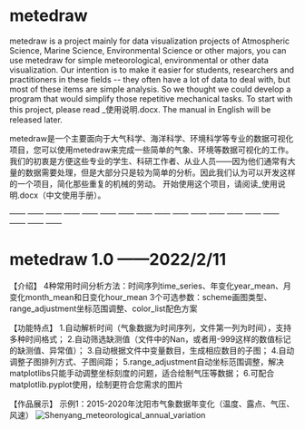 # metedraw
metedraw is a project mainly for data visualization projects of Atmospheric Science, Marine Science, Environmental Science or other majors, you can use metedraw for simple meteorological, environmental or other data visualization.
Our intention is to make it easier for students, researchers and practitioners in these fields -- they often have a lot of data to deal with, but most of these items are simple analysis. So we thought we could develop a program that would simplify those repetitive mechanical tasks.
To start with this project, please read _使用说明.docx. The manual in English will be released later.

metedraw是一个主要面向于大气科学、海洋科学、环境科学等专业的数据可视化项目，您可以使用metedraw来完成一些简单的气象、环境等数据可视化的工作。
我们的初衷是方便这些专业的学生、科研工作者、从业人员——因为他们通常有大量的数据需要处理，但是大部分只是较为简单的分析。因此我们认为可以开发这样的一个项目，简化那些重复的机械的劳动。
开始使用这个项目，请阅读_使用说明.docx（中文使用手册）。


—— —— —— —— —— —— —— —— —— —— —— —— —— —— —— —— —— ——


# metedraw 1.0    ——2022/2/11

【介绍】
4种常用时间分析方法：时间序列time_series、年变化year_mean、月变化month_mean和日变化hour_mean
3个可选参数：scheme画图类型、range_adjustment坐标范围调整、color_list配色方案

【功能特点】
1.自动解析时间（气象数据为时间序列，文件第一列为时间），支持多种时间格式；
2.自动筛选缺测值（文件中的Nan，或者用-999这样的数值标记的缺测值、异常值）；
3.自动根据文件中变量数目，生成相应数目的子图；
4.自动调整子图排列方式、子图间距；
5.range_adjustment自动坐标范围调整，解决matplotlibs只能手动调整坐标刻度的问题，适合绘制气压等数据；
6.可配合matplotlib.pyplot使用，绘制更符合您需求的图片

【作品展示】
示例1：2015-2020年沈阳市气象数据年变化（温度、露点、气压、风速）
![Shenyang_meteorological_annual_variation](https://user-images.githubusercontent.com/71633656/153591108-ef5b93dd-02d0-4b08-b1a4-0aa3b9ba4eea.jpg)
